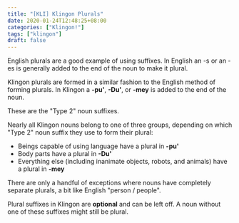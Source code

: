 ```yaml
---
title: "[KLI] Klingon Plurals"
date: 2020-01-24T12:48:25+08:00
categories: ["Klingon!"]
tags: ["klingon"]
draft: false
---
```


English plurals are a good example of using suffixes. In English an -s or an -es is generally added to the end of the noun to make it plural.    
    

Klingon plurals are formed in a similar fashion to the English method of forming plurals. In Klingon a **-pu'**, **-Du'**, or **-mey** is added to the end of the noun.   
    

These are the "Type 2" noun suffixes.   
    

Nearly all Klingon nouns belong to one of three groups, depending on which "Type 2" noun suffix they use to form their plural:    
+ Beings capable of using language have a plural in **-pu'**
+ Body parts have a plural in **-Du'**
+ Everything else (including inanimate objects, robots, and animals) have a plural in **-mey**
    

There are only a handful of exceptions where nouns have completely separate plurals, a bit like English "person / people".   
    

Plural suffixes in Klingon are **optional** and can be left off. A noun without one of these suffixes might still be plural.   
